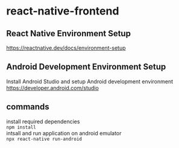 # react-native-frontend  

## React Native Environment Setup  
https://reactnative.dev/docs/environment-setup 
  
## Android Development Environment Setup  
Install Android Studio and setup Android development environment  
https://developer.android.com/studio

## commands  
install required dependencies  
`npm install`  
intsall and run application on android emulator  
`npx react-native run-android`
